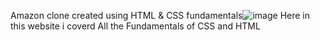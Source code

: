 Amazon clone created using HTML & CSS fundamentals![image](https://github.com/Pradi17/amazon_clone/assets/98411794/6412a99b-5a07-4f9e-8d96-64ad65240b62)
Here in this website i coverd All the Fundamentals of CSS and HTML
